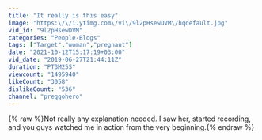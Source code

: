 ```yaml
---
title: "It really is this easy"
image: "https:\/\/i.ytimg.com\/vi\/9l2pHsewDVM\/hqdefault.jpg"
vid_id: "9l2pHsewDVM"
categories: "People-Blogs"
tags: ["Target","woman","pregnant"]
date: "2021-10-12T15:17:19+03:00"
vid_date: "2019-06-27T21:44:11Z"
duration: "PT3M25S"
viewcount: "1495940"
likeCount: "3058"
dislikeCount: "536"
channel: "preggohero"
---
```

{% raw %}Not really any explanation needed. I saw her, started recording, and you guys watched me in action from the very beginning.{% endraw %}

